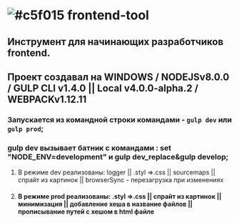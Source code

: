 # ![#c5f015](https://placehold.it/15/c5f015/000000?text=CMD) frontend-tool

## Инструмент для начинающих разработчиков frontend.

## Проект создавал на WINDOWS / NODEJSv8.0.0 / GULP CLI v1.4.0 || Local v4.0.0-alpha.2 / WEBPACKv1.12.11

### Запускается из командной строки командами - `gulp dev` или `gulp prod`;

### gulp dev вызывает батник с командами : set "NODE_ENV=development" и gulp dev_replace&gulp develop;

1. В режиме dev реализованы: logger || .styl =>.css || sourcemaps || спрайт из картинок || browserSync - перезагрузка при изменениях 
2. #### В режиме prod реализованы: .styl =>.css || спрайт из картинок  || минимизация || добавление хеша в название файлов || прописывание путей с хешом в html файле

